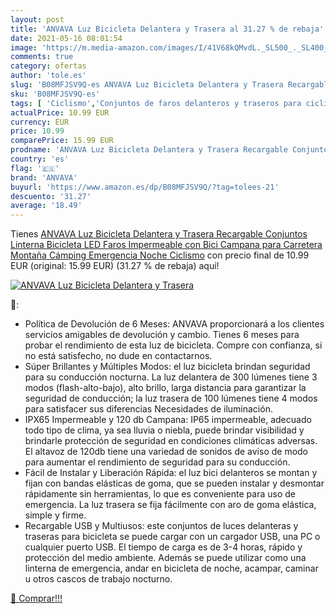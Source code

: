 ```yaml
---
layout: post
title: 'ANVAVA Luz Bicicleta Delantera y Trasera al 31.27 % de rebaja'
date: 2021-05-16 08:01:54
image: 'https://m.media-amazon.com/images/I/41V68kQMvdL._SL500_._SL400_.jpg'
comments: true
category: ofertas
author: 'tole.es'
slug: 'B08MFJSV9Q-es ANVAVA Luz Bicicleta Delantera y Trasera Recargable...'
sku: 'B08MFJSV9Q-es'
tags: [ 'Ciclismo','Conjuntos de faros delanteros y traseros para ciclismo','Deportes y aire libre','Luces y reflectores de ciclismo','Ropa y equipo para deportes','anvava','bicicleta', ]
actualPrice: 10.99 EUR
currency: EUR
price: 10.99
comparePrice: 15.99 EUR
prodname: 'ANVAVA Luz Bicicleta Delantera y Trasera Recargable Conjuntos Linterna Bicicleta LED Faros Impermeable con Bici Campana para Carretera Montaña Cámping Emergencia Noche Ciclismo'
country: 'es'
flag: '🇪🇸'
brand: 'ANVAVA'
buyurl: 'https://www.amazon.es/dp/B08MFJSV9Q/?tag=tolees-21'
descuento: '31.27'
average: '18.49'
---
```


Tienes [ANVAVA Luz Bicicleta Delantera y Trasera Recargable Conjuntos Linterna Bicicleta LED Faros Impermeable con Bici Campana para Carretera Montaña Cámping Emergencia Noche Ciclismo](https://www.amazon.es/dp/B08MFJSV9Q/?tag=tolees-21) con precio final de  10.99 EUR (original: 15.99 EUR) (31.27 %  de rebaja) aqui!

[![ANVAVA Luz Bicicleta Delantera y Trasera](https://m.media-amazon.com/images/I/41V68kQMvdL._SL500_._SL400_.jpg)](https://www.amazon.es/dp/B08MFJSV9Q/?tag=tolees-21)

🔎:

- Política de Devolución de 6 Meses: ANVAVA proporcionará a los clientes servicios amigables de devolución y cambio. Tienes 6 meses para probar el rendimiento de esta luz de bicicleta. Compre con confianza, si no está satisfecho, no dude en contactarnos.
- Súper Brillantes y Múltiples Modos: el luz bicicleta brindan seguridad para su conducción nocturna. La luz delantera de 300 lúmenes tiene 3 modos (flash-alto-bajo), alto brillo, larga distancia para garantizar la seguridad de conducción; la luz trasera de 100 lúmenes tiene 4 modos para satisfacer sus diferencias Necesidades de iluminación.
- IPX65 Impermeable y 120 db Campana: IP65 impermeable, adecuado todo tipo de clima, ya sea lluvia o niebla, puede brindar visibilidad y brindarle protección de seguridad en condiciones climáticas adversas. El altavoz de 120db tiene una variedad de sonidos de aviso de modo para aumentar el rendimiento de seguridad para su conducción.
- Fácil de Instalar y Liberación Rápida: el luz bici delanteros se montan y fijan con bandas elásticas de goma, que se pueden instalar y desmontar rápidamente sin herramientas, lo que es conveniente para uso de emergencia. La luz trasera se fija fácilmente con aro de goma elástica, simple y firme.
- Recargable USB y Multiusos: este conjuntos de luces delanteras y traseras para bicicleta se puede cargar con un cargador USB, una PC o cualquier puerto USB. El tiempo de carga es de 3-4 horas, rápido y protección del medio ambiente. Además se puede utilizar como una linterna de emergencia, andar en bicicleta de noche, acampar, caminar u otros cascos de trabajo nocturno.

[🛒 Comprar!!!](https://www.amazon.es/dp/B08MFJSV9Q/?tag=tolees-21)
